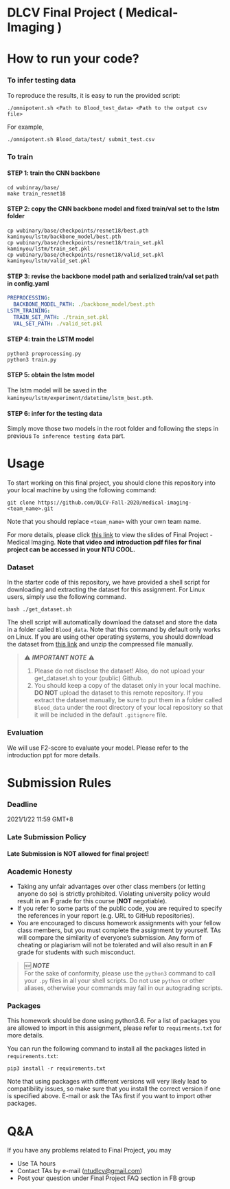 # DLCV Final Project ( Medical-Imaging )

# How to run your code?
### To infer testing data
To reproduce the results, it is easy to run the provided script:
```script
./omnipotent.sh <Path to Blood_test_data> <Path to the output csv file>
```
For example,
```script
./omnipotent.sh Blood_data/test/ submit_test.csv
```
### To train
#### STEP 1: train the CNN backbone
```
cd wubinray/base/
make train_resnet18
```
#### STEP 2: copy the CNN backbone model and fixed train/val set to the lstm folder
```
cp wubinary/base/checkpoints/resnet18/best.pth kaminyou/lstm/backbone_model/best.pth
cp wubinary/base/checkpoints/resnet18/train_set.pkl kaminyou/lstm/train_set.pkl
cp wubinary/base/checkpoints/resnet18/valid_set.pkl kaminyou/lstm/valid_set.pkl
```
#### STEP 3: revise the backbone model path and serialized train/val set path in config.yaml
```yaml
PREPROCESSING:
  BACKBONE_MODEL_PATH: ./backbone_model/best.pth
LSTM_TRAINING: 
  TRAIN_SET_PATH: ./train_set.pkl
  VAL_SET_PATH: ./valid_set.pkl
```
#### STEP 4: train the LSTM model
```
python3 preprocessing.py
python3 train.py
```
#### STEP 5: obtain the lstm model
The lstm model will be saved in the `kaminyou/lstm/experiment/datetime/lstm_best.pth`.
#### STEP 6: infer for the testing data
Simply move those two models in the root folder and following the steps in previous `To inference testing data` part. 

# Usage
To start working on this final project, you should clone this repository into your local machine by using the following command:

    git clone https://github.com/DLCV-Fall-2020/medical-imaging-<team_name>.git
Note that you should replace `<team_name>` with your own team name.

For more details, please click [this link](https://docs.google.com/presentation/d/1T8Wh9rM5zCiuMVCulDCZwX9JZZ9Mqgd0Yr3uqgPpe1I/edit?usp=sharing) to view the slides of Final Project - Medical Imaging. **Note that video and introduction pdf files for final project can be accessed in your NTU COOL.**

### Dataset
In the starter code of this repository, we have provided a shell script for downloading and extracting the dataset for this assignment. For Linux users, simply use the following command.

    bash ./get_dataset.sh
The shell script will automatically download the dataset and store the data in a folder called `Blood_data`. Note that this command by default only works on Linux. If you are using other operating systems, you should download the dataset from [this link](https://drive.google.com/file/d/1XY5twJuNLU-tJL-sr5-efTMPqbOtodS6/view?usp=sharing) and unzip the compressed file manually.

> ⚠️ ***IMPORTANT NOTE*** ⚠️  
> 1. Please do not disclose the dataset! Also, do not upload your get_dataset.sh to your (public) Github.
> 2. You should keep a copy of the dataset only in your local machine. **DO NOT** upload the dataset to this remote repository. If you extract the dataset manually, be sure to put them in a folder called `Blood_data` under the root directory of your local repository so that it will be included in the default `.gitignore` file.

### Evaluation
We will use F2-score to evaluate your model. Please refer to the introduction ppt for more details.

# Submission Rules
### Deadline
2021/1/22 11:59 GMT+8

### Late Submission Policy
#### Late Submission is NOT allowed for final project!

### Academic Honesty
-   Taking any unfair advantages over other class members (or letting anyone do so) is strictly prohibited. Violating university policy would result in an **F** grade for this course (**NOT** negotiable).    
-   If you refer to some parts of the public code, you are required to specify the references in your report (e.g. URL to GitHub repositories).      
-   You are encouraged to discuss homework assignments with your fellow class members, but you must complete the assignment by yourself. TAs will compare the similarity of everyone’s submission. Any form of cheating or plagiarism will not be tolerated and will also result in an **F** grade for students with such misconduct.

> 🆕 ***NOTE***  
> For the sake of conformity, please use the `python3` command to call your `.py` files in all your shell scripts. Do not use `python` or other aliases, otherwise your commands may fail in our autograding scripts.

### Packages
This homework should be done using python3.6. For a list of packages you are allowed to import in this assignment, please refer to `requirments.txt` for more details.

You can run the following command to install all the packages listed in `requirements.txt`:

    pip3 install -r requirements.txt

Note that using packages with different versions will very likely lead to compatibility issues, so make sure that you install the correct version if one is specified above. E-mail or ask the TAs first if you want to import other packages.


# Q&A
If you have any problems related to Final Project, you may
- Use TA hours
- Contact TAs by e-mail ([ntudlcv@gmail.com](mailto:ntudlcv@gmail.com))
- Post your question under Final Project FAQ section in FB group
